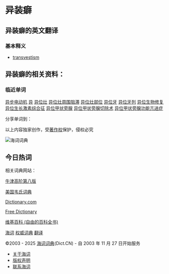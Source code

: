 # 异装癖

## 异装癖的英文翻译

### 基本释义

-   [transvestism](https://dict.cn/transvestism)

## 异装癖的相关资料：

### 临近单词

[异步电动机](https://dict.cn/%E5%BC%82%E6%AD%A5%E7%94%B5%E5%8A%A8%E6%9C%BA) 
[异](https://dict.cn/%E5%BC%82) 
[异位灶](https://dict.cn/%E5%BC%82%E4%BD%8D%E7%81%B6) 
[异位灶周围阻滞](https://dict.cn/%E5%BC%82%E4%BD%8D%E7%81%B6%E5%91%A8%E5%9B%B4%E9%98%BB%E6%BB%9E) 
[异位灶部位](https://dict.cn/%E5%BC%82%E4%BD%8D%E7%81%B6%E9%83%A8%E4%BD%8D) 
[异位牙](https://dict.cn/%E5%BC%82%E4%BD%8D%E7%89%99) 
[异位牙列](https://dict.cn/%E5%BC%82%E4%BD%8D%E7%89%99%E5%88%97) 
[异位生物修复](https://dict.cn/%E5%BC%82%E4%BD%8D%E7%94%9F%E7%89%A9%E4%BF%AE%E5%A4%8D) 
[异位生长激素综合征](https://dict.cn/%E5%BC%82%E4%BD%8D%E7%94%9F%E9%95%BF%E6%BF%80%E7%B4%A0%E7%BB%BC%E5%90%88%E5%BE%81) 
[异位甲状旁腺](https://dict.cn/%E5%BC%82%E4%BD%8D%E7%94%B2%E7%8A%B6%E6%97%81%E8%85%BA) 
[异位甲状旁腺切除术](https://dict.cn/%E5%BC%82%E4%BD%8D%E7%94%B2%E7%8A%B6%E6%97%81%E8%85%BA%E5%88%87%E9%99%A4%E6%9C%AF) 
[异位甲状旁腺功能亢进症](https://dict.cn/%E5%BC%82%E4%BD%8D%E7%94%B2%E7%8A%B6%E6%97%81%E8%85%BA%E5%8A%9F%E8%83%BD%E4%BA%A2%E8%BF%9B%E7%97%87)

分享单词到：

以上内容独家创作，受[著作权](https://about.dict.cn/copyrightstatement)保护，侵权必究

![海词词典](https://i1.haidii.com/v/1493890443/i1/images/brand.png)

## 今日热词

相关词典网站：

[牛津高阶第八版](https://www.oxfordlearnersdictionaries.com/definition/english/%E5%BC%82%E8%A3%85%E7%99%96)

[美国韦氏词典](https://www.merriam-webster.com/dictionary/%E5%BC%82%E8%A3%85%E7%99%96)

[Dictionary.com](http://dictionary.reference.com/browse/%E5%BC%82%E8%A3%85%E7%99%96)

[Free Dictionary](http://www.thefreedictionary.com/%E5%BC%82%E8%A3%85%E7%99%96)

[维基百科 (自由的百科全书)](https://en.wikipedia.org/w/index.php?search=%E5%BC%82%E8%A3%85%E7%99%96)

[海词](https://dict.cn) [权威词典](https://cidian.haidii.com/center.html) [翻译](https://fanyi.dict.cn)

©2003 - 2025 [海词词典](https://dict.cn)(Dict.CN) - 自 2003 年 11 月 27 日开始服务

- [关于海词](https://about.dict.cn/introduce) 
- [版权声明](https://about.dict.cn/copyrightstatement?cur=1) 
- [联系海词](https://about.dict.cn/contact) 